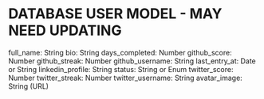 # DATABASE USER MODEL - MAY NEED UPDATING

full_name: String
bio: String
days_completed: Number
github_score: Number
github_streak: Number
github_username: String
last_entry_at: Date or String
linkedin_profile: String
status: String or Enum
twitter_score: Number
twitter_streak: Number
twitter_username: String
avatar_image: String (URL)
